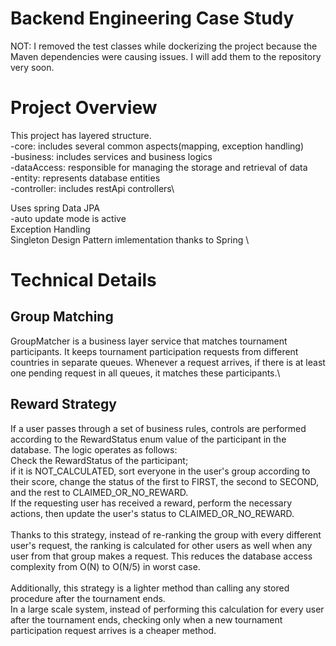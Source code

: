 # Backend Engineering Case Study
NOT: I removed the test classes while dockerizing the project because the Maven dependencies were causing issues. I will add them to the repository very soon.
# Project Overview
This project has layered structure. \
  -core:  includes several common aspects(mapping, exception handling)\
  -business: includes services and business logics\
  -dataAccess: responsible for managing the storage and retrieval of data \
  -entity: represents database entities\
  -controller: includes restApi controllers\

Uses spring Data JPA \
  -auto update mode is active\
Exception Handling \
Singleton Design Pattern imlementation thanks to Spring \
# Technical Details
## Group Matching
GroupMatcher is a business layer service that matches tournament participants. It keeps tournament participation requests from different countries in separate queues. Whenever a request arrives, if there is at least one pending request in all queues, it matches these participants.\
## Reward Strategy
If a user passes through a set of business rules, controls are performed according to the RewardStatus enum value of the participant in the database. The logic operates as follows: \
Check the RewardStatus of the participant; \
if it is NOT_CALCULATED, sort everyone in the user's group according to their score, change the status of the first to FIRST, the second to SECOND, and the rest to CLAIMED_OR_NO_REWARD. \
If the requesting user has received a reward, perform the necessary actions, then update the user's status to CLAIMED_OR_NO_REWARD. \
\
Thanks to this strategy, instead of re-ranking the group with every different user's request, the ranking is calculated for other users as well when any user from that group makes a request. This reduces the database access complexity from O(N) to O(N/5) in worst case.\
\
Additionally, this strategy is a lighter method than calling any stored procedure after the tournament ends.\
In a large scale system, instead of performing this calculation for every user after the tournament ends, checking only when a new tournament participation request arrives is a cheaper method.
